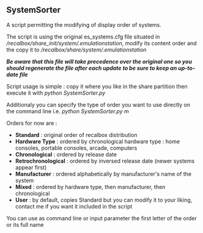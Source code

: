 ## SystemSorter

A script permitting the modifying of display order of systems.

The script is using the original es_systems.cfg file situated in */recalbox/share_init/system/.emulationstation*, modify its content order and the copy it to */recalbox/share/system/.emulationstation*

***Be aware that this file will take precedence over the original one so you should regenerate the file after each update to be sure to keep an up-to-date file***


Script usage is simple : copy it where you like in the share partition then execute it with *python SystemSorter.py*

Additionaly you can specify the type of order you want to use directly on the command line i.e. *python SystemSorter.py m*

Orders for now are :
* **Standard** : original order of recalbox distribution  
* **Hardware Type** : ordered by chronological hardware type : home consoles, portable consoles, arcade, computers
* **Chronological** : ordered by release date
* **Retrochronological** : ordered by inversed release date (newer systems appear first)
* **Manufacturer** : ordered alphabetically by manufacturer's name of the system
* **Mixed** : ordered by hardware type, then manufacturer, then chronological
* **User** : by default, copies Standard but you can modify it to your liking, contact me if you want it included in the script

You can use as command line or input parameter the first letter of the order or its full name
